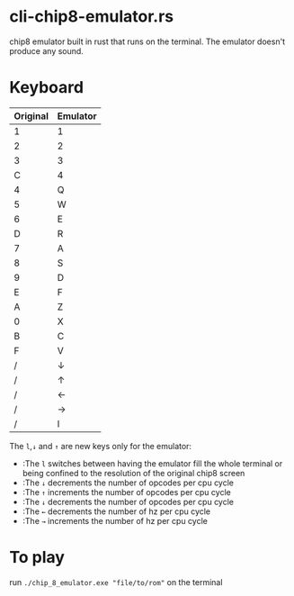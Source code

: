 # cli-chip8-emulator.rs
chip8 emulator built in rust that runs on the terminal. The emulator doesn't produce any sound.

# Keyboard
| Original      | Emulator      |  
| ------------- | ------------- | 
| 1             | 1             | 
| 2             | 2             |
| 3             | 3             | 
| C             | 4             |
| 4             | Q             | 
| 5             | W             | 
| 6             | E             |
| D             | R             | 
| 7             | A             | 
| 8             | S             |
| 9             | D             |
| E             | F             | 
| A             | Z             |
| 0             | X             |
| B             | C             | 
| F             | V             |
| /             | ↓             | 
| /             | ↑             |
| /             | ←             | 
| /             | →             | 
| /             | l             | 

The `l`,`↓` and `↑` are new keys only for the emulator:
 - :The `l` switches between having the emulator fill the whole terminal or being confined to the resolution of the original chip8 screen
 - :The `↓` decrements the number of opcodes per cpu cycle
 - :The `↑` increments the number of opcodes per cpu cycle
 - :The `↓` decrements the number of opcodes per cpu cycle
 - :The `←` decrements the number of hz per cpu cycle
 - :The `→` increments the number of hz per cpu cycle

# To play
run `./chip_8_emulator.exe "file/to/rom"` on the terminal
